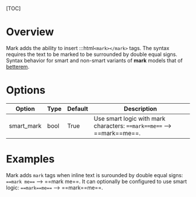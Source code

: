 [TOC]
# Overview
Mark adds the ability to insert :::html`<mark></mark>` tags.  The syntax requires the text to be marked to be surrounded by double equal signs.  Syntax behavior for smart and non-smart variants of **mark** models that of [betterem](extensions/BetterEm.html#differences).

# Options

| Option    | Type | Default | Description |
|-----------|------|---------|-------------|
| smart_mark | bool | True | Use smart logic with mark characters: `==mark==me==` --> ==mark==me==. |

# Examples
Mark adds `mark` tags when inline text is surounded by double equal signs: `==mark me==` --> ==mark me==.  It can optionally be configured to use smart logic: `==mark==me==` --> ==mark==me==.

